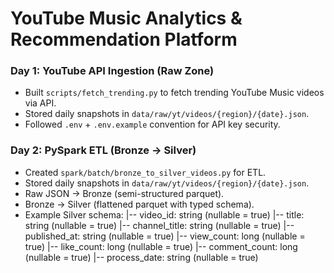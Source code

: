 # YouTube Music Analytics & Recommendation Platform

### Day 1: YouTube API Ingestion (Raw Zone)
- Built `scripts/fetch_trending.py` to fetch trending YouTube Music videos via API.
- Stored daily snapshots in `data/raw/yt/videos/{region}/{date}.json`.
- Followed `.env` + `.env.example` convention for API key security.

### Day 2: PySpark ETL (Bronze → Silver)
- Created `spark/batch/bronze_to_silver_videos.py` for ETL.
- Stored daily snapshots in `data/raw/yt/videos/{region}/{date}.json`.
- Raw JSON → Bronze (semi-structured parquet).
- Bronze → Silver (flattened parquet with typed schema).
- Example Silver schema:
    |-- video_id: string (nullable = true)
    |-- title: string (nullable = true)
    |-- channel_title: string (nullable = true)
    |-- published_at: string (nullable = true)
    |-- view_count: long (nullable = true)
    |-- like_count: long (nullable = true)
    |-- comment_count: long (nullable = true)
    |-- process_date: string (nullable = true)
